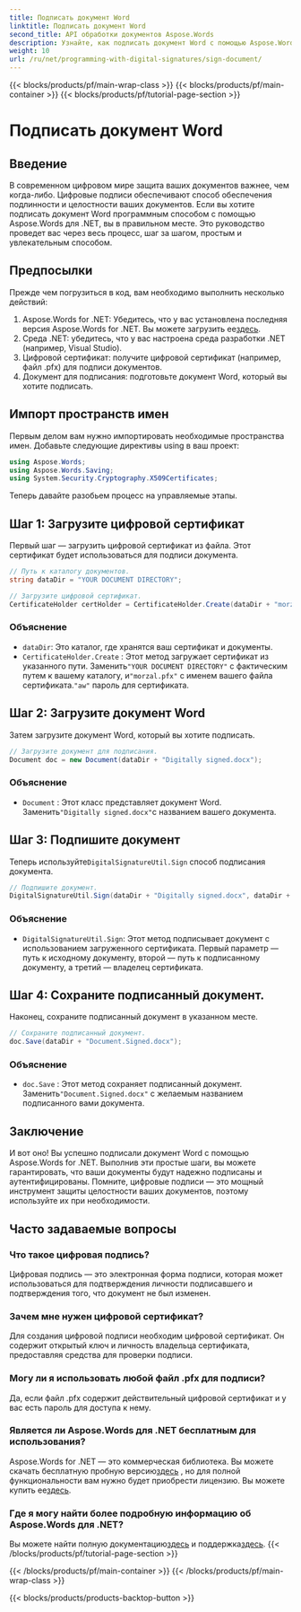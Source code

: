 ```yaml
---
title: Подписать документ Word
linktitle: Подписать документ Word
second_title: API обработки документов Aspose.Words
description: Узнайте, как подписать документ Word с помощью Aspose.Words для .NET с помощью этого пошагового руководства. Защитите свои документы с легкостью.
weight: 10
url: /ru/net/programming-with-digital-signatures/sign-document/
---
```


{{< blocks/products/pf/main-wrap-class >}}
{{< blocks/products/pf/main-container >}}
{{< blocks/products/pf/tutorial-page-section >}}

# Подписать документ Word

## Введение

В современном цифровом мире защита ваших документов важнее, чем когда-либо. Цифровые подписи обеспечивают способ обеспечения подлинности и целостности ваших документов. Если вы хотите подписать документ Word программным способом с помощью Aspose.Words для .NET, вы в правильном месте. Это руководство проведет вас через весь процесс, шаг за шагом, простым и увлекательным способом.

## Предпосылки

Прежде чем погрузиться в код, вам необходимо выполнить несколько действий:

1.  Aspose.Words for .NET: Убедитесь, что у вас установлена последняя версия Aspose.Words for .NET. Вы можете загрузить ее[здесь](https://releases.aspose.com/words/net/).
2. Среда .NET: убедитесь, что у вас настроена среда разработки .NET (например, Visual Studio).
3. Цифровой сертификат: получите цифровой сертификат (например, файл .pfx) для подписи документов.
4. Документ для подписания: подготовьте документ Word, который вы хотите подписать.

## Импорт пространств имен

Первым делом вам нужно импортировать необходимые пространства имен. Добавьте следующие директивы using в ваш проект:

```csharp
using Aspose.Words;
using Aspose.Words.Saving;
using System.Security.Cryptography.X509Certificates;
```

Теперь давайте разобьем процесс на управляемые этапы.

## Шаг 1: Загрузите цифровой сертификат

Первый шаг — загрузить цифровой сертификат из файла. Этот сертификат будет использоваться для подписи документа.

```csharp
// Путь к каталогу документов.
string dataDir = "YOUR DOCUMENT DIRECTORY";

// Загрузите цифровой сертификат.
CertificateHolder certHolder = CertificateHolder.Create(dataDir + "morzal.pfx", "aw");
```

### Объяснение

- `dataDir`: Это каталог, где хранятся ваш сертификат и документы.
- `CertificateHolder.Create` : Этот метод загружает сертификат из указанного пути. Заменить`"YOUR DOCUMENT DIRECTORY"` с фактическим путем к вашему каталогу, и`"morzal.pfx"` с именем вашего файла сертификата.`"aw"` пароль для сертификата.

## Шаг 2: Загрузите документ Word

Затем загрузите документ Word, который вы хотите подписать.

```csharp
// Загрузите документ для подписания.
Document doc = new Document(dataDir + "Digitally signed.docx");
```

### Объяснение

- `Document` : Этот класс представляет документ Word. Заменить`"Digitally signed.docx"`с названием вашего документа.

## Шаг 3: Подпишите документ

 Теперь используйте`DigitalSignatureUtil.Sign` способ подписания документа.

```csharp
// Подпишите документ.
DigitalSignatureUtil.Sign(dataDir + "Digitally signed.docx", dataDir + "Document.Signed.docx", certHolder);
```

### Объяснение

- `DigitalSignatureUtil.Sign`: Этот метод подписывает документ с использованием загруженного сертификата. Первый параметр — путь к исходному документу, второй — путь к подписанному документу, а третий — владелец сертификата.

## Шаг 4: Сохраните подписанный документ.

Наконец, сохраните подписанный документ в указанном месте.

```csharp
// Сохраните подписанный документ.
doc.Save(dataDir + "Document.Signed.docx");
```

### Объяснение

- `doc.Save` : Этот метод сохраняет подписанный документ. Заменить`"Document.Signed.docx"` с желаемым названием подписанного вами документа.

## Заключение

И вот оно! Вы успешно подписали документ Word с помощью Aspose.Words for .NET. Выполнив эти простые шаги, вы можете гарантировать, что ваши документы будут надежно подписаны и аутентифицированы. Помните, цифровые подписи — это мощный инструмент защиты целостности ваших документов, поэтому используйте их при необходимости.

## Часто задаваемые вопросы

### Что такое цифровая подпись?
Цифровая подпись — это электронная форма подписи, которая может использоваться для подтверждения личности подписавшего и подтверждения того, что документ не был изменен.

### Зачем мне нужен цифровой сертификат?
Для создания цифровой подписи необходим цифровой сертификат. Он содержит открытый ключ и личность владельца сертификата, предоставляя средства для проверки подписи.

### Могу ли я использовать любой файл .pfx для подписи?
Да, если файл .pfx содержит действительный цифровой сертификат и у вас есть пароль для доступа к нему.

### Является ли Aspose.Words для .NET бесплатным для использования?
 Aspose.Words for .NET — это коммерческая библиотека. Вы можете скачать бесплатную пробную версию[здесь](https://releases.aspose.com/) , но для полной функциональности вам нужно будет приобрести лицензию. Вы можете купить ее[здесь](https://purchase.aspose.com/buy).

### Где я могу найти более подробную информацию об Aspose.Words для .NET?
 Вы можете найти полную документацию[здесь](https://reference.aspose.com/words/net/) и поддержка[здесь](https://forum.aspose.com/c/words/8).
{{< /blocks/products/pf/tutorial-page-section >}}

{{< /blocks/products/pf/main-container >}}
{{< /blocks/products/pf/main-wrap-class >}}

{{< blocks/products/products-backtop-button >}}
